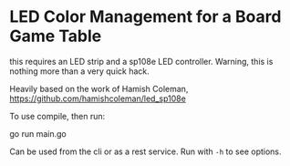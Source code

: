 # LED Color Management for a Board Game Table

this requires an LED strip and a sp108e LED controller. Warning, this is nothing more than a very quick hack.

Heavily based on the work of Hamish Coleman, https://github.com/hamishcoleman/led_sp108e

To use compile, then run: 

  go run main.go <options>

Can be used from the cli or as a rest service. Run with `-h` to see options.